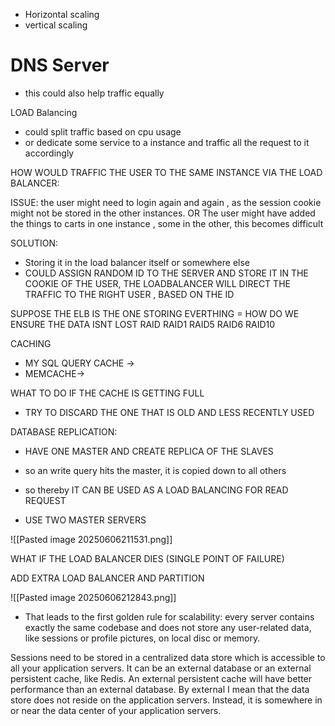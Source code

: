 
- Horizontal scaling 
- vertical scaling


# DNS Server

- this could also help traffic equally

LOAD Balancing

- could split traffic based on cpu usage
- or dedicate some service to a instance and traffic all the request to it accordingly 




HOW WOULD TRAFFIC THE USER TO THE SAME INSTANCE VIA THE LOAD BALANCER:

ISSUE: the user might need to login again and again , as the session cookie might not be stored in the other instances. OR The user might have added the things to carts in one instance , some in the other, this becomes difficult 


SOLUTION:
- Storing it in the load balancer itself or somewhere else
- COULD ASSIGN RANDOM ID TO THE SERVER AND STORE IT IN THE COOKIE OF THE USER, THE LOADBALANCER WILL DIRECT THE TRAFFIC TO THE RIGHT USER , BASED ON THE ID
  

SUPPOSE THE ELB IS THE ONE STORING EVERTHING = HOW DO WE ENSURE THE DATA ISNT LOST
RAID
RAID1
RAID5
RAID6
RAID10




CACHING


- MY SQL QUERY CACHE ->
- MEMCACHE->


WHAT TO DO IF THE CACHE IS GETTING FULL
- TRY TO DISCARD THE ONE THAT IS OLD AND LESS RECENTLY USED



DATABASE REPLICATION:

- HAVE ONE MASTER AND CREATE REPLICA OF THE SLAVES
- so an write query hits the master, it is copied down to all others
- so thereby IT CAN BE USED AS A LOAD BALANCING FOR READ REQUEST



- USE TWO MASTER SERVERS


![[Pasted image 20250606211531.png]]


WHAT IF THE LOAD BALANCER DIES (SINGLE POINT OF FAILURE)


ADD EXTRA LOAD BALANCER AND PARTITION 

![[Pasted image 20250606212843.png]]




- That leads to the first golden rule for scalability: every server contains exactly the same codebase and does not store any user-related data, like sessions or profile pictures, on local disc or memory.   
  
Sessions need to be stored in a centralized data store which is accessible to all your application servers. It can be an external database or an external persistent cache, like Redis. An external persistent cache will have better performance than an external database. By external I mean that the data store does not reside on the application servers. Instead, it is somewhere in or near the data center of your application servers.